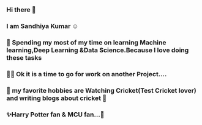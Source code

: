 ### Hi there 👋
### I am Sandhiya Kumar  :relaxed:
### 🌱 Spending my most of my time on learning Machine learning,Deep Learning &Data Science.Because I love doing these tasks
### :running_woman: Ok it is a time to go for work on another Project....
### :cricket_game: my favorite hobbies are Watching Cricket(Test Cricket lover) and writing blogs about cricket 	:cricket_game:
### ✨Harry Potter fan & MCU fan...:star2:
<!--
**SandhiyaKumar-18/SandhiyaKumar-18** is a ✨ _special_ ✨ repository because its `README.md` (this file) appears on your GitHub profile.

Here are some ideas to get you started:

- 🔭 I’m currently working on ...
- 🌱 I’m currently learning ...
- 👯 I’m looking to collaborate on ...
- 🤔 I’m looking for help with ...
- 💬 Ask me about ...
- 📫 How to reach me: ...
- 😄 Pronouns: ...
- ⚡ Fun fact: ...
-->
